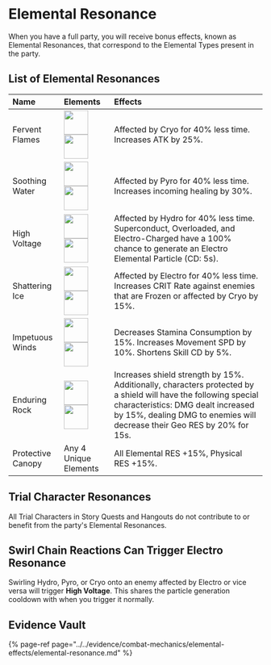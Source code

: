 # Elemental Resonance

When you have a full party, you will receive bonus effects, known as Elemental Resonances, that correspond to the Elemental Types present in the party.  

## List of Elemental Resonances

| Name | Elements | Effects |
| :--- | :--- | :--- |
| Fervent Flames | <img src="../../.gitbook/assets/element_pyro.png" width="48"><img src="../../.gitbook/assets/element_pyro.png" width="48"> | Affected by Cryo for 40% less time. Increases ATK by 25%. |
| Soothing Water | <img src="../../.gitbook/assets/element_hydro.png" width="48"><img src="../../.gitbook/assets/element_hydro.png" width="48"> | Affected by Pyro for 40% less time. Increases incoming healing by 30%. |
| High Voltage | <img src="../../.gitbook/assets/element_electro.png" width="48"><img src="../../.gitbook/assets/element_electro.png" width="48"> | Affected by Hydro for 40% less time. Superconduct, Overloaded, and Electro-Charged have a 100% chance to generate an Electro Elemental Particle (CD: 5s). |
| Shattering Ice | <img src="../../.gitbook/assets/element_cryo.png" width="48"><img src="../../.gitbook/assets/element_cryo.png" width="48"> | Affected by Electro for 40% less time. Increases CRIT Rate against enemies that are Frozen or affected by Cryo by 15%. |
| Impetuous Winds | <img src="../../.gitbook/assets/element_anemo.png" width="48"><img src="../../.gitbook/assets/element_anemo.png" width="48"> | Decreases Stamina Consumption by 15%. Increases Movement SPD by 10%. Shortens Skill CD by 5%. |
| Enduring Rock | <img src="../../.gitbook/assets/element_geo (1).png" width="48"><img src="../../.gitbook/assets/element_geo (1).png" width="48"> | Increases shield strength by 15%. Additionally, characters protected by a shield will have the following special characteristics: DMG dealt increased by 15%, dealing DMG to enemies will decrease their Geo RES by 20% for 15s. |
| Protective Canopy | Any 4 Unique Elements | All Elemental RES +15%, Physical RES +15%. |

## Trial Character Resonances

All Trial Characters in Story Quests and Hangouts do not contribute to or benefit from the party's Elemental Resonances.

## Swirl Chain Reactions Can Trigger Electro Resonance  

Swirling Hydro, Pyro, or Cryo onto an enemy affected by Electro or vice versa will trigger **High Voltage**. This shares the particle generation cooldown with when you trigger it normally.  

## Evidence Vault

{% page-ref page="../../evidence/combat-mechanics/elemental-effects/elemental-resonance.md" %}
